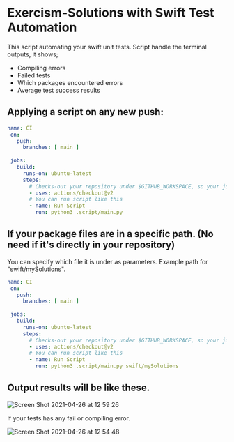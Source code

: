 # Exercism-Solutions with Swift Test Automation
 
This script automating your swift unit tests. 
Script handle the terminal outputs, it shows;

- Compiling errors
- Failed tests
- Which packages encountered errors
- Average test success results

## Applying a script on any new push:

```yml
name: CI
 on:
   push:
     branches: [ main ]
     
 jobs:
   build:
     runs-on: ubuntu-latest
     steps:
       # Checks-out your repository under $GITHUB_WORKSPACE, so your job can access it
       - uses: actions/checkout@v2
       # You can run script like this
       - name: Run Script
         run: python3 .script/main.py

```
## If your package files are in a specific path. (No need if it's directly in your repository)
You can specify which file it is under as parameters. Example path for "swift/mySolutions".
```yml
name: CI
 on:
   push:
     branches: [ main ]
     
 jobs:
   build:
     runs-on: ubuntu-latest
     steps:
       # Checks-out your repository under $GITHUB_WORKSPACE, so your job can access it
       - uses: actions/checkout@v2
       # You can run script like this
       - name: Run Script
         run: python3 .script/main.py swift/mySolutions

```

## Output results will be like these.

![Screen Shot 2021-04-26 at 12 59 26](https://user-images.githubusercontent.com/33103753/116068942-7cda0b80-a693-11eb-8f67-18b105f59794.png)

If your tests has any fail or compiling error.

![Screen Shot 2021-04-26 at 12 54 48](https://user-images.githubusercontent.com/33103753/116068923-764b9400-a693-11eb-84c7-6c8be1115cee.png)




